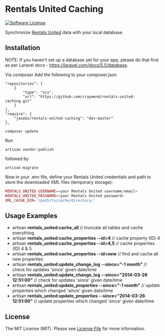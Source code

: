# Rentals United Caching

[![Software License][ico-license]](LICENSE)


Synchronize [Rentals United](http://rentalsunited.com/) data with your local database.  

## Installation

NOTE: If you haven't set up a database yet for your app, please do that first as per Laravel docs -  https://laravel.com/docs/5.5/database.

Via composer
Add the following to your composer.json
```
"repositories": [
    {
        "type": "vcs",
        "url": "https://github.com/craymend/rentals-united-caching.git"
    }
],
"require": {
    "jasekz/rentals-united-caching": "dev-master"
},
```
```
composer update
```

Run 

    artisan vendor:publish
    
followed by

    artisan migrate

Now in your .env file, define your Rentals United credentials and path to store the downloaded XML files (temporary storage):
```php
RENTALS_UNITED_USERNAME=<your Rentals United username/email>
RENTALS_UNITED_PASSWORD=<your Rentals United password>
XML_CACHE_DIR='/path/to/cache/directory/'
```
## Usage Examples
- artisan **rentals_united:cache_all** // truncate all tables and cache everything
- artisan **rentals_united:cache_properties --id=4** // cache property (ID) 4
- artisan **rentals_united:cache_properties --id=4,5** // cache properties (ID) 4 & 5
- artisan **rentals_united:cache_properties --id=new** // find and cache all new properties
- artisan **rentals_united:update_change_log --since="-1 month"** // check for updates 'since' given date/time
- artisan **rentals_united:update_change_log --since="2014-03-26 12:51:00"** // check for updates 'since' given date/time
- artisan **rentals_united:update_properties --since="-1 month"** // update properties which changed 'since' given date/time
- artisan **rentals_united:update_properties --since="2014-03-26 12:51:00"** // update properties which changed 'since' given date/time


## License

The MIT License (MIT). Please see [License File](LICENSE) for more information.



[ico-license]: https://img.shields.io/badge/license-MIT-brightgreen.svg?style=flat-square
